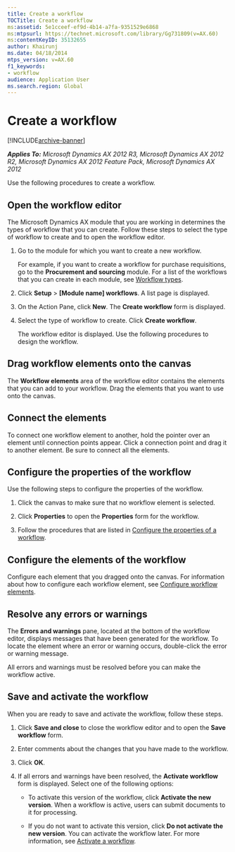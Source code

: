 ```yaml
---
title: Create a workflow
TOCTitle: Create a workflow
ms:assetid: 5e1cceef-ef9d-4b14-a7fa-9351529e6868
ms:mtpsurl: https://technet.microsoft.com/library/Gg731809(v=AX.60)
ms:contentKeyID: 35132655
author: Khairunj
ms.date: 04/18/2014
mtps_version: v=AX.60
f1_keywords:
- workflow
audience: Application User
ms.search.region: Global
---
```


# Create a workflow 


[!INCLUDE[archive-banner](includes/archive-banner.md)]


_**Applies To:** Microsoft Dynamics AX 2012 R3, Microsoft Dynamics AX 2012 R2, Microsoft Dynamics AX 2012 Feature Pack, Microsoft Dynamics AX 2012_

Use the following procedures to create a workflow.

## Open the workflow editor

The Microsoft Dynamics AX module that you are working in determines the types of workflow that you can create. Follow these steps to select the type of workflow to create and to open the workflow editor.

1.  Go to the module for which you want to create a new workflow.
    
    For example, if you want to create a workflow for purchase requisitions, go to the **Procurement and sourcing** module. For a list of the workflows that you can create in each module, see [Workflow types](workflow-types.md).

2.  Click **Setup** \> **\[Module name\] workflows**. A list page is displayed.

3.  On the Action Pane, click **New**. The **Create workflow** form is displayed.

4.  Select the type of workflow to create. Click **Create workflow**.
    
    The workflow editor is displayed. Use the following procedures to design the workflow.

## Drag workflow elements onto the canvas

The **Workflow elements** area of the workflow editor contains the elements that you can add to your workflow. Drag the elements that you want to use onto the canvas.

## Connect the elements

To connect one workflow element to another, hold the pointer over an element until connection points appear. Click a connection point and drag it to another element. Be sure to connect all the elements.

## Configure the properties of the workflow

Use the following steps to configure the properties of the workflow.

1.  Click the canvas to make sure that no workflow element is selected.

2.  Click **Properties** to open the **Properties** form for the workflow.

3.  Follow the procedures that are listed in [Configure the properties of a workflow](configure-the-properties-of-a-workflow.md).

## Configure the elements of the workflow

Configure each element that you dragged onto the canvas. For information about how to configure each workflow element, see [Configure workflow elements](configure-workflow-elements.md).

## Resolve any errors or warnings

The **Errors and warnings** pane, located at the bottom of the workflow editor, displays messages that have been generated for the workflow. To locate the element where an error or warning occurs, double-click the error or warning message.

All errors and warnings must be resolved before you can make the workflow active.

## Save and activate the workflow

When you are ready to save and activate the workflow, follow these steps.

1.  Click **Save and close** to close the workflow editor and to open the **Save workflow** form.

2.  Enter comments about the changes that you have made to the workflow.

3.  Click **OK**.

4.  If all errors and warnings have been resolved, the **Activate workflow** form is displayed. Select one of the following options:
    
      - To activate this version of the workflow, click **Activate the new version**. When a workflow is active, users can submit documents to it for processing.
    
      - If you do not want to activate this version, click **Do not activate the new version**. You can activate the workflow later. For more information, see [Activate a workflow](activate-a-workflow.md).

  


